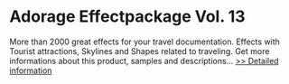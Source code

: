 # Adorage Effectpackage Vol. 13
More than 2000 great effects for your travel documentation. Effects with Tourist attractions, Skylines and Shapes related to traveling.
 Get more informations about this product, samples and descriptions...
[>> Detailed information](https://secure.element5.com/esales/product.html?productid=300489038&affiliateid=200057808)